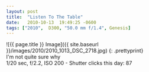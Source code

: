 ```yaml
---
layout: post
title:  "Listen To The Table"
date:   2010-10-13  19:49:25 -0600
tags: ["2010",  D300, "50.0 mm f/1.4", Genesis]
---
```

![{{ page.title }} Image]({{ site.baseurl }}/images/2010/2010_1013_DSC_2718.jpg)
{: .prettyprint}  
I'm not quite sure why  
1/20 sec, f/2.2, ISO 200 - Shutter clicks this day: 87